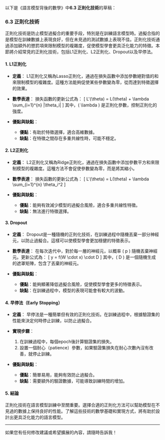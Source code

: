 以下是《語言模型背後的數學》中**6.3 正則化技術**的草稿：

### 6.3 正則化技術

正則化技術是防止模型過擬合的重要手段，特別是在訓練語言模型時。過擬合指的是模型在訓練數據上表現良好，但在未見過的測試數據上表現不佳。正則化技術通過添加額外的懲罰項來限制模型的複雜度，促使模型學會更具泛化能力的特徵。本節將介紹常見的正則化技術，包括L1正則化、L2正則化、Dropout以及早停法。

#### 1. L1正則化

- **定義**：
  L1正則化又稱為Lasso正則化，通過在損失函數中添加參數絕對值的和來限制模型的複雜度。這種方法能夠促使某些參數變為零，從而達到特徵選擇的效果。

- **數學表達**：
  損失函數的更新公式為：
  \[
  L'(\theta) = L(\theta) + \lambda \sum_{i=1}^{n} |\theta_i|
  \]
  其中，\( \lambda \) 是正則化參數，控制正則化的強度。

- **優點與缺點**：
  - **優點**：有助於特徵選擇，適合高維數據。
  - **缺點**：在特徵之間存在多重共線性時，可能不穩定。

#### 2. L2正則化

- **定義**：
  L2正則化又稱為Ridge正則化，通過在損失函數中添加參數平方和來限制模型的複雜度。這種方法不會促使參數變為零，而是將其縮小。

- **數學表達**：
  損失函數的更新公式為：
  \[
  L'(\theta) = L(\theta) + \lambda \sum_{i=1}^{n} \theta_i^2
  \]

- **優點與缺點**：
  - **優點**：能夠有效減少模型的過擬合風險，適合多重共線性特徵。
  - **缺點**：無法進行特徵選擇。

#### 3. Dropout

- **定義**：
  Dropout是一種隨機的正則化技術，在訓練過程中隨機丟棄一部分神經元，以防止過擬合。這樣可以使模型學會更加穩健的特徵表示。

- **數學表達**：
  在每次迭代中，對於每一層的神經元，以概率 \( p \) 隨機丟棄神經元。更新公式為：
  \[
  y = f(W \cdot x) \cdot D
  \]
  其中，\( D \) 是一個隨機生成的遮罩矩陣，包含了丟棄的神經元。

- **優點與缺點**：
  - **優點**：能夠顯著降低過擬合風險，促使模型學會更多的特徵表示。
  - **缺點**：在訓練過程中，模型的表現可能會有較大的波動。

#### 4. 早停法（Early Stopping）

- **定義**：
  早停法是一種簡單但有效的正則化技術。在訓練過程中，根據驗證集的性能來決定何時停止訓練，以防止過擬合。

- **實現步驟**：
  1. 在訓練過程中，每個epoch後計算驗證集的損失。
  2. 設置一個耐心（patience）參數，如果驗證集損失在耐心次數內沒有改善，就停止訓練。

- **優點與缺點**：
  - **優點**：簡單易用，能夠有效防止過擬合。
  - **缺點**：需要額外的驗證數據，可能導致訓練時間的增加。

#### 5. 結論

正則化技術在語言模型訓練中至關重要。選擇合適的正則化方法可以幫助模型在不見過的數據上保持良好的性能。了解這些技術的數學基礎和實現方式，將有助於設計出更具泛化能力的語言模型。

---

如果您有任何修改建議或希望擴展的內容，請隨時告訴我！